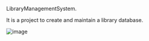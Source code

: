 LibraryManagementSystem. 


It is a project to create and maintain a library database.

![image](https://user-images.githubusercontent.com/68292102/126610049-a56c7993-81bd-4457-a278-c88200310134.png)
